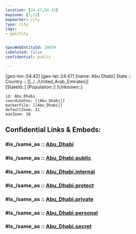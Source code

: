 ```yaml
---
location: [24.47,54.42] 
mapzoom: [7,12] 
mapmarker: city 
type: City
tags:
- geo/City


SpocWebEntityId: 28659
isDeleted: false
confidential: public

---
```

[geo-lon::54.42] 
[geo-lat::24.47] 
[name::Abu Dhabi] 
State ::  
Country :: [[../../United_Arab_Emirates]]  
[StateId::] 
[Population::] 
[Unknown::] 


```leaflet
id: Abu Dhabi
coordinates: [[Abu_Dhabi]] 
markerFile: [[Abu_Dhabi]] 
defaultZoom: 11 
maxZoom: 18
```


## Confidential Links & Embeds: 

### #is_/same_as :: [Abu_Dhabi](/_Standards/Earth/Continent/Asia/Asia~West/United_Arab_Emirates/City/Abu_Dhabi.md) 

### #is_/same_as :: [Abu_Dhabi.public](/_public/Earth/Continent/Asia/Asia~West/United_Arab_Emirates/City/Abu_Dhabi.public.md) 

### #is_/same_as :: [Abu_Dhabi.internal](/_internal/Earth/Continent/Asia/Asia~West/United_Arab_Emirates/City/Abu_Dhabi.internal.md) 

### #is_/same_as :: [Abu_Dhabi.protect](/_protect/Earth/Continent/Asia/Asia~West/United_Arab_Emirates/City/Abu_Dhabi.protect.md) 

### #is_/same_as :: [Abu_Dhabi.private](/_private/Earth/Continent/Asia/Asia~West/United_Arab_Emirates/City/Abu_Dhabi.private.md) 

### #is_/same_as :: [Abu_Dhabi.personal](/_personal/Earth/Continent/Asia/Asia~West/United_Arab_Emirates/City/Abu_Dhabi.personal.md) 

### #is_/same_as :: [Abu_Dhabi.secret](/_secret/Earth/Continent/Asia/Asia~West/United_Arab_Emirates/City/Abu_Dhabi.secret.md)

